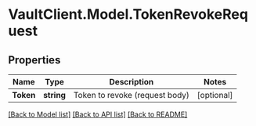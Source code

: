 # VaultClient.Model.TokenRevokeRequest

## Properties

Name | Type | Description | Notes
------------ | ------------- | ------------- | -------------
**Token** | **string** | Token to revoke (request body) | [optional] 

[[Back to Model list]](../README.md#documentation-for-models) [[Back to API list]](../README.md#documentation-for-api-endpoints) [[Back to README]](../README.md)

